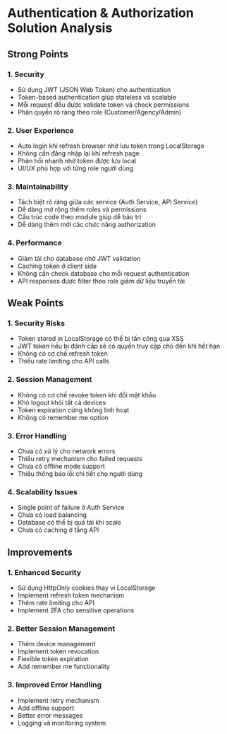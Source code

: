 # Authentication & Authorization Solution Analysis

## Strong Points
### 1. Security
- Sử dụng JWT (JSON Web Token) cho authentication
- Token-based authentication giúp stateless và scalable
- Mỗi request đều được validate token và check permissions
- Phân quyền rõ ràng theo role (Customer/Agency/Admin)

### 2. User Experience
- Auto login khi refresh browser nhờ lưu token trong LocalStorage
- Không cần đăng nhập lại khi refresh page
- Phản hồi nhanh nhờ token được lưu local
- UI/UX phù hợp với từng role người dùng

### 3. Maintainability
- Tách biệt rõ ràng giữa các service (Auth Service, API Service)
- Dễ dàng mở rộng thêm roles và permissions
- Cấu trúc code theo module giúp dễ bảo trì
- Dễ dàng thêm mới các chức năng authorization

### 4. Performance
- Giảm tải cho database nhờ JWT validation
- Caching token ở client side
- Không cần check database cho mỗi request authentication
- API responses được filter theo role giảm dữ liệu truyền tải

## Weak Points
### 1. Security Risks
- Token stored in LocalStorage có thể bị tấn công qua XSS
- JWT token nếu bị đánh cắp sẽ có quyền truy cập cho đến khi hết hạn
- Không có cơ chế refresh token
- Thiếu rate limiting cho API calls

### 2. Session Management
- Không có cơ chế revoke token khi đổi mật khẩu
- Khó logout khỏi tất cả devices
- Token expiration cứng không linh hoạt
- Không có remember me option

### 3. Error Handling
- Chưa có xử lý cho network errors
- Thiếu retry mechanism cho failed requests
- Chưa có offline mode support
- Thiếu thông báo lỗi chi tiết cho người dùng

### 4. Scalability Issues
- Single point of failure ở Auth Service
- Chưa có load balancing
- Database có thể bị quá tải khi scale
- Chưa có caching ở tầng API

## Improvements
### 1. Enhanced Security
- Sử dụng HttpOnly cookies thay vì LocalStorage
- Implement refresh token mechanism
- Thêm rate limiting cho API
- Implement 2FA cho sensitive operations

### 2. Better Session Management
- Thêm device management
- Implement token revocation
- Flexible token expiration
- Add remember me functionality

### 3. Improved Error Handling
- Implement retry mechanism
- Add offline support
- Better error messages
- Logging và monitoring system
